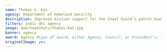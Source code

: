```yaml
---
name: Thomas G. Kai
agency: Department of Homeland Security
description: Improved mission support for the Coast Guard’s patrol boat fleet. Mr. Kai’s efforts disrupted drug trade operations, improved search and rescue missions, and increased port security operations throughout the nation.
filters: indiv dhs agency
image: GoG/headshots/thomas-kai.jpg
banner: agency
award: Agency #type of award, either Agency, Council, or President's; this is case sensitive so make sure to match the options listed exactly. This section generates the format of the card
originalImage: yes
---
```

